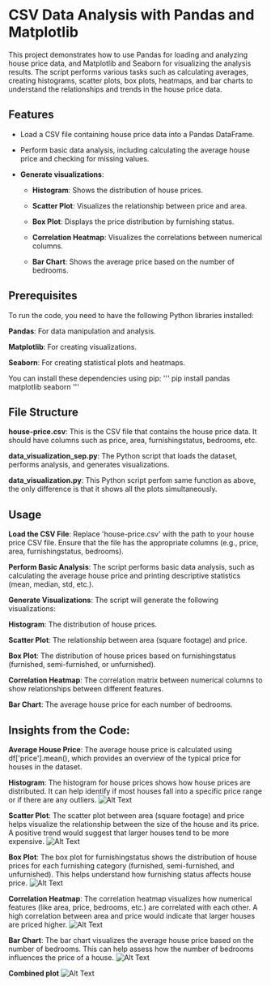 # CSV Data Analysis with Pandas and Matplotlib
This project demonstrates how to use Pandas for loading and analyzing house price data, and Matplotlib and Seaborn for visualizing the analysis results. The script performs various tasks such as calculating averages, creating histograms, scatter plots, box plots, heatmaps, and bar charts to understand the relationships and trends in the house price data.

## Features
- Load a CSV file containing house price data into a Pandas DataFrame.

- Perform basic data analysis, including calculating the average house price and checking for missing values.

- **Generate visualizations**:

  - **Histogram**: Shows the distribution of house prices.

  - **Scatter Plot**: Visualizes the relationship between price and area.

  - **Box Plot**: Displays the price distribution by furnishing status.

  - **Correlation Heatmap**: Visualizes the correlations between numerical columns.

  - **Bar Chart**: Shows the average price based on the number of bedrooms.

## Prerequisites
To run the code, you need to have the following Python libraries installed:

**Pandas**: For data manipulation and analysis.

**Matplotlib**: For creating visualizations.

**Seaborn**: For creating statistical plots and heatmaps.

You can install these dependencies using pip:
'''
pip install pandas matplotlib seaborn
'''
## File Structure
**house-price.csv**: This is the CSV file that contains the house price data. It should have columns such as price, area, furnishingstatus, bedrooms, etc.

**data_visualization_sep.py**: The Python script that loads the dataset, performs analysis, and generates visualizations.

**data_visualization.py**: This Python script perfom same function as above, the only difference is that it shows all the plots simultaneously.

## Usage
**Load the CSV File**:
Replace 'house-price.csv' with the path to your house price CSV file. Ensure that the file has the appropriate columns (e.g., price, area, furnishingstatus, bedrooms).

**Perform Basic Analysis**:
The script performs basic data analysis, such as calculating the average house price and printing descriptive statistics (mean, median, std, etc.).

**Generate Visualizations**:
The script will generate the following visualizations:

**Histogram**: The distribution of house prices.

**Scatter Plot**: The relationship between area (square footage) and price.

**Box Plot**: The distribution of house prices based on furnishingstatus (furnished, semi-furnished, or unfurnished).

**Correlation Heatmap**: The correlation matrix between numerical columns to show relationships between different features.

**Bar Chart**: The average house price for each number of bedrooms.

## Insights from the Code:
**Average House Price**:
The average house price is calculated using df['price'].mean(), which provides an overview of the typical price for houses in the dataset.

**Histogram**:
The histogram for house prices shows how house prices are distributed. It can help identify if most houses fall into a specific price range or if there are any outliers.
![Alt Text](https://github.com/garimarajpal/CSV-Data-Analysis/blob/main/distribution%20of%20house%20prices.png)

**Scatter Plot**:
The scatter plot between area (square footage) and price helps visualize the relationship between the size of the house and its price. A positive trend would suggest that larger houses tend to be more expensive.
![Alt Text](https://github.com/garimarajpal/CSV-Data-Analysis/blob/main/price%20v%20area.png)

**Box Plot**:
The box plot for furnishingstatus shows the distribution of house prices for each furnishing category (furnished, semi-furnished, and unfurnished). This helps understand how furnishing status affects house price.
![Alt Text](https://github.com/garimarajpal/CSV-Data-Analysis/blob/main/price%20distribution%20by%20furnishin%20status.png)

**Correlation Heatmap**:
The correlation heatmap visualizes how numerical features (like area, price, bedrooms, etc.) are correlated with each other. A high correlation between area and price would indicate that larger houses are priced higher.
![Alt Text](https://github.com/garimarajpal/CSV-Data-Analysis/blob/main/correlation%20heatmap.png)

**Bar Chart**:
The bar chart visualizes the average house price based on the number of bedrooms. This can help assess how the number of bedrooms influences the price of a house.
![Alt Text](https://github.com/garimarajpal/CSV-Data-Analysis/blob/main/avg%20price%20by%20no%20of%20bedroom.png)

**Combined plot**
![Alt Text](https://github.com/garimarajpal/CSV-Data-Analysis/blob/main/combined.png)
